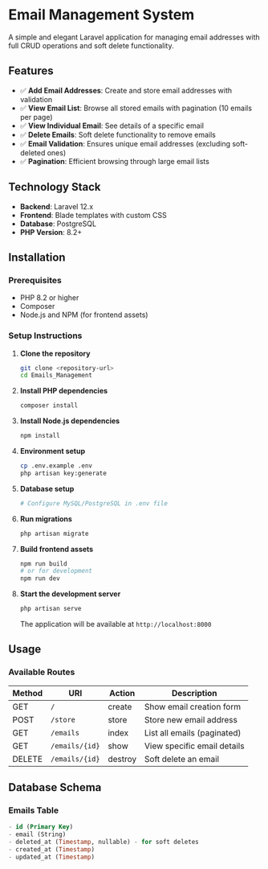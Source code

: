 # Email Management System

A simple and elegant Laravel application for managing email addresses with full CRUD operations and soft delete functionality.

## Features

-   ✅ **Add Email Addresses**: Create and store email addresses with validation
-   ✅ **View Email List**: Browse all stored emails with pagination (10 emails per page)
-   ✅ **View Individual Email**: See details of a specific email
-   ✅ **Delete Emails**: Soft delete functionality to remove emails
-   ✅ **Email Validation**: Ensures unique email addresses (excluding soft-deleted ones)
-   ✅ **Pagination**: Efficient browsing through large email lists

## Technology Stack

-   **Backend**: Laravel 12.x
-   **Frontend**: Blade templates with custom CSS
-   **Database**: PostgreSQL
-   **PHP Version**: 8.2+

## Installation

### Prerequisites

-   PHP 8.2 or higher
-   Composer
-   Node.js and NPM (for frontend assets)

### Setup Instructions

1. **Clone the repository**

    ```bash
    git clone <repository-url>
    cd Emails_Management
    ```

2. **Install PHP dependencies**

    ```bash
    composer install
    ```

3. **Install Node.js dependencies**

    ```bash
    npm install
    ```

4. **Environment setup**

    ```bash
    cp .env.example .env
    php artisan key:generate
    ```

5. **Database setup**

    ```bash
    # Configure MySQL/PostgreSQL in .env file
    ```

6. **Run migrations**

    ```bash
    php artisan migrate
    ```

7. **Build frontend assets**

    ```bash
    npm run build
    # or for development
    npm run dev
    ```

8. **Start the development server**

    ```bash
    php artisan serve
    ```

    The application will be available at `http://localhost:8000`

## Usage

### Available Routes

| Method | URI            | Action  | Description                 |
| ------ | -------------- | ------- | --------------------------- |
| GET    | `/`            | create  | Show email creation form    |
| POST   | `/store`       | store   | Store new email address     |
| GET    | `/emails`      | index   | List all emails (paginated) |
| GET    | `/emails/{id}` | show    | View specific email details |
| DELETE | `/emails/{id}` | destroy | Soft delete an email        |


## Database Schema

### Emails Table

```sql
- id (Primary Key)
- email (String)
- deleted_at (Timestamp, nullable) - for soft deletes
- created_at (Timestamp)
- updated_at (Timestamp)
```

